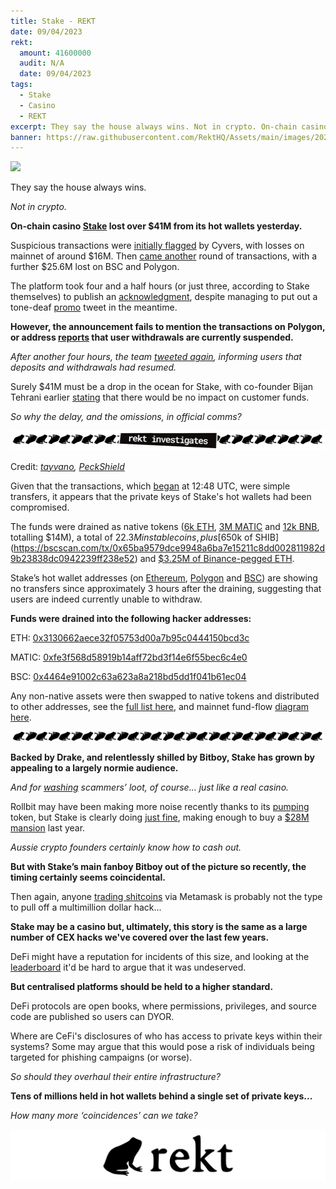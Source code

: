 ```yaml
---
title: Stake - REKT
date: 09/04/2023
rekt:
  amount: 41600000
  audit: N/A
  date: 09/04/2023
tags:
  - Stake
  - Casino
  - REKT
excerpt: They say the house always wins. Not in crypto. On-chain casino Stake lost over $41M from its hot wallets today. But why the delay, and omissions, in official comms?
banner: https://raw.githubusercontent.com/RektHQ/Assets/main/images/2023/01/stake-header.png
---
```


![](https://raw.githubusercontent.com/RektHQ/Assets/main/images/2023/01/stake-header.png)

They say the house always wins.

_Not in crypto._

**On-chain casino [Stake](https://twitter.com/stake) lost over $41M from its hot wallets yesterday.**

Suspicious transactions were [initially flagged](https://twitter.com/CyversAlerts/status/1698690342113931422) by Cyvers, with losses on mainnet of around $16M. Then [came another](https://twitter.com/zachxbt/status/1698712407177150729) round of transactions, with a further $25.6M lost on BSC and Polygon.

The platform took four and a half hours (or just three, according to Stake themselves) to publish an [acknowledgment](https://twitter.com/Stake/status/1698746766076588057), despite managing to put out a tone-deaf [promo](https://twitter.com/Stake/status/1698715792718901561) tweet in the meantime.

**However, the announcement fails to mention the transactions on Polygon, or address [reports](https://twitter.com/spreekaway/status/1698700572784820533) that user withdrawals are currently suspended.**

_After another four hours, the team [tweeted again](https://twitter.com/Stake/status/1698809658742637022), informing users that deposits and withdrawals had resumed._

Surely $41M must be a drop in the ocean for Stake, with co-founder Bijan Tehrani earlier [stating](https://twitter.com/BijanTehrani/status/1698730623152664644) that there would be no impact on customer funds.

_So why the delay, and the omissions, in official comms?_

![](https://raw.githubusercontent.com/RektHQ/Assets/main/images/2021/09/rekt-investigates-linebreak.png)

Credit: _[tayvano](https://twitter.com/tayvano_/status/1698713232532467837), [PeckShield](https://twitter.com/PeckShieldAlert/status/1698704431104360668)_

Given that the transactions, which [began](https://etherscan.io/tx/0x98610e0a20b5ebb08c40e78b4d2271ae1fbd4fc3b8783b1bb7a5687918fad54e) at 12:48 UTC, were simple transfers, it appears that the private keys of Stake's hot wallets had been compromised.

The funds were drained as native tokens ([6k ETH](https://etherscan.io/tx/0x98610e0a20b5ebb08c40e78b4d2271ae1fbd4fc3b8783b1bb7a5687918fad54e), [3M MATIC](https://polygonscan.com/tx/0x30dab44e09593c6aae593fe8b8384d07c51a23b5c9307444f1c293eb7c5f4858) and [12k BNB](https://bscscan.com/tx/0xcc696992ac198e8fadd91dbacb8292e9ac23584e111e1e6fafa965de6ece97f0), totalling $14M), a total of $22.3M in stablecoins, plus [$650k of SHIB](https://bscscan.com/tx/0x65ba9579dce9948a6ba7e15211c8dd002811982d9b23838dc0942239ff238e52) and [$3.25M of Binance-pegged ETH](https://bscscan.com/tx/0x7d5c515953b99f4b30469e974ebc9a3b6f7bd389ffe5ee527aa3ec70fcb45315).

Stake’s hot wallet addresses (on [Ethereum](https://etherscan.io/address/0x974caa59e49682cda0ad2bbe82983419a2ecc400), [Polygon](https://polygonscan.com/address/0x019d0706d65c4768ec8081ed7ce41f59eef9b86c) and [BSC](https://bscscan.com/address/0xfa500178de024bf43cfa69b7e636a28ab68f2741)) are showing no transfers since approximately 3 hours after the draining, suggesting that users are indeed currently unable to withdraw.

**Funds were drained into the following hacker addresses:**

ETH: [0x3130662aece32f05753d00a7b95c0444150bcd3c](https://etherscan.io/address/0x3130662aece32f05753d00a7b95c0444150bcd3c)

MATIC: [0xfe3f568d58919b14aff72bd3f14e6f55bec6c4e0](https://polygonscan.com/address/0xfe3f568d58919b14aff72bd3f14e6f55bec6c4e0)

BSC: [0x4464e91002c63a623a8a218bd5dd1f041b61ec04](https://bscscan.com/address/0x4464e91002c63a623a8a218bd5dd1f041b61ec04)

Any non-native assets were then swapped to native tokens and distributed to other addresses, see the [full list here](https://twitter.com/tayvano_/status/1698713232532467837), and mainnet fund-flow [diagram here](https://twitter.com/PeckShieldAlert/status/1698704431104360668).

![](https://raw.githubusercontent.com/RektHQ/Assets/main/images/2021/03/rekt-linebreak.png)

**Backed by Drake, and relentlessly shilled by Bitboy, Stake has grown by appealing to a largely normie audience.**

_And for [washing](https://twitter.com/tayvano_/status/1698721766292811898) scammers’ loot, of course… just like a real casino._

Rollbit may have been making more noise recently thanks to its [pumping](https://www.coingecko.com/en/coins/rollbit-coin) token, but Stake is clearly doing [just fine](https://twitter.com/StakeEddie/status/1604073814354448384), making enough to buy a [$28M mansion](https://www.casino.org/news/worlds-biggest-cypro-betting-site-founder-just-bought-a-28m-mansion/) last year.

_Aussie crypto founders certainly know how to cash out._

**But with Stake’s main fanboy Bitboy out of the picture so recently, the timing certainly seems coincidental.**

Then again, anyone [trading shitcoins](https://twitter.com/zachxbt/status/1656021525470879774) via Metamask is probably not the type to pull off a multimillion dollar hack...

**Stake may be a casino but, ultimately, this story is the same as a large number of CEX hacks we've covered over the last few years.**

DeFi might have a reputation for incidents of this size, and looking at the [leaderboard](https://rekt.news/leaderboard/) it'd be hard to argue that it was undeserved.

**But centralised platforms should be held to a higher standard.**

DeFi protocols are open books, where permissions, privileges, and source code are published so users can DYOR.

Where are CeFi's disclosures of who has access to private keys within their systems? Some may argue that this would pose a risk of individuals being targeted for phishing campaigns (or worse).

_So should they overhaul their entire infrastructure?_

**Tens of millions held in hot wallets behind a single set of private keys...**

_How many more ‘coincidences’ can we take?_

![](https://raw.githubusercontent.com/RektHQ/Assets/main/images/2021/08/rekt-outline-conc.png)
